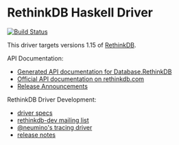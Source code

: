 # RethinkDB Haskell Driver #

[![Build Status](https://travis-ci.org/AtnNn/haskell-rethinkdb.svg?branch=master)](https://travis-ci.org/AtnNn/haskell-rethinkdb)

This driver targets versions 1.15 of [RethinkDB](http://rethinkdb.com).

API Documentation:

* [Generated API documentation for Database.RethinkDB](http://hackage.haskell.org/package/rethinkdb/docs/Database-RethinkDB.html)
* [Official API documentation on rethinkdb.com](http://rethinkdb.com/api)
* [Release Announcements](https://github.com/atnnn/haskell-rethinkdb/releases)

RethinkDB Driver Development:

* [driver specs](http://rethinkdb.com/docs/driver-spec/)
* [rethinkdb-dev mailing list](https://groups.google.com/forum/#!forum/rethinkdb-dev)
* [@neumino's tracing driver](https://github.com/neumino/rethinkdb-driver-development)
* [release notes](https://github.com/rethinkdb/rethinkdb/blob/next/NOTES.md)
